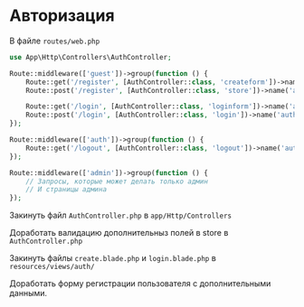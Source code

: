 # Авторизация

В файле `routes/web.php`

```php
use App\Http\Controllers\AuthController;

Route::middleware(['guest'])->group(function () {
    Route::get('/register', [AuthController::class, 'createform'])->name('auth.createform');
    Route::post('/register', [AuthController::class, 'store'])->name('auth.store');

    Route::get('/login', [AuthController::class, 'loginform'])->name('auth.loginform');
    Route::post('/login', [AuthController::class, 'login'])->name('auth.login');
});

Route::middleware(['auth'])->group(function () {
    Route::get('/logout', [AuthController::class, 'logout'])->name('auth.logout');
});

Route::middleware(['admin'])->group(function () {
    // Запросы, которые может делать только админ
    // И страницы админа
});
```

Закинуть файл `AuthController.php` в `app/Http/Controllers`

Доработать валидацию дополнительныз полей в store в `AuthController.php`

Закинуть файлы `create.blade.php` и `login.blade.php` в `resources/views/auth/`

Доработать форму регистрации пользователя с дополнительными данными.
